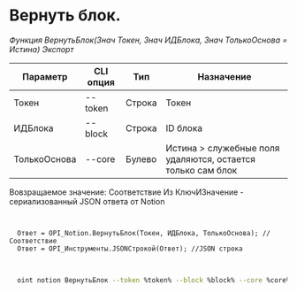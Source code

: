 ﻿---
sidebar_position: 2
---

# Вернуть блок.



*Функция ВернутьБлок(Знач Токен, Знач ИДБлока, Знач ТолькоОснова = Истина) Экспорт*

  | Параметр | CLI опция | Тип | Назначение |
  |-|-|-|-|
  | Токен | --token | Строка | Токен |
  | ИДБлока | --block | Строка | ID блока |
  | ТолькоОснова | --core | Булево | Истина > служебные поля удаляются, остается только сам блок |

  
  Вовзращаемое значение:   Соответствие Из КлючИЗначение - сериализованный JSON ответа от Notion

```bsl title="Пример кода"
	

  Ответ = OPI_Notion.ВернутьБлок(Токен, ИДБлока, ТолькоОснова); //Соответствие
  Ответ = OPI_Инструменты.JSONСтрокой(Ответ); //JSON строка
	
```

```sh title="Пример команд CLI"
    
  oint notion ВернутьБлок --token %token% --block %block% --core %core%

```


```json title="Результат"



```
